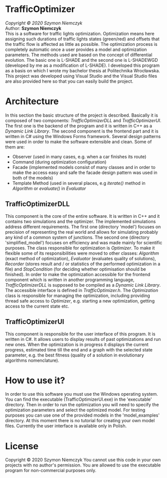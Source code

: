 # TrafficOptimizer
*Copyright © 2020 Szymon Niemczyk*  
Author: **Szymon Niemczyk**  
This is a software for traffic lights optimization. Optimization means here assigning such durations of traffic lights states (green/red) and offsets that the traffic flow is affected as little as possible. The optimization process is completely automatic once a user provides a model and optimization parameters. The methods used are based on the concept of differential evolution. The basic one is L-SHADE and the second one is L-SHADEWGD (developed by me as a modification of L-SHADE). I developed this program as a basis on which I wrote my bachelor thesis at Politechnika Wrocławska. This project was developed using Visual Studio and the Visual Studio files are also provided here so that you can easily build the project. 

# Architecture
In this section the basic structure of the project is described. Basically it is composed of two components: *TrafficOptimizerDLL* and *TrafficOptimizerUI*. The first one is the backend of the program and it is written in C++ as a *Dynamic Link Library*. The second component is the frontend part and it is written in C# using the Windows Forms framework. 
Several design patterns were used in order to make the software extensible and clean. Some of them are: 
* Observer (used in many cases, e.g. when a car finishes its route)
* Command (during optimization configuration)
* Facade (implemented models consist of many classes and in order to make the access easy and safe the facade design pattern was used in both of the models)
* Template Method (used in several places, e.g *iterate()* method in *Algorithm* or *evaluate()* in *Evaluator*
## TrafficOptimizerDLL
This component is the core of the entire software. It is written in C++ and it contains two simulations and the optimizer. The implemented simulations address different requirements. The first one (directory 'model') focuses on precision of representing the real world and allows for simulating probably any kind of a common system of junctions. The second one (directory 'simplified_model') focuses on efficiency and was made mainly for scientific purposes. The class responsible for optimization is *Optimizer*. To make it flexible some of its responsibilities were moved to other classes: *Algorithm* (exact method of optimization), *Evaluator* (evaluates quality of solutions), *Recorder* (stores result and / or statistics of the performed optimization in a file) and *StopCondition* (for deciding whether optimisation should be finished). 
In order to make the optimization accessible for the frontend component which is written in another programming language, *TrafficOptimizerDLL* is supposed to be compiled as a *Dynamic Link Library*. The accessible interface is defined in *TrafficOptimizer.h*. The *Optimization* class is responsible for managing the optimization, including providing thread safe access to *Optimizer*, e.g. starting a new optimization, getting access to the current state etc.
## TrafficOptimizerUI
This component is responsible for the user interface of this program. It is written in C#. It allows users to display results of past optimizations and run new ones. When the optimization is in progress it displays the current progress, estimated time till the end and a graph with the selected state parameter, e.g. the best fitness (quality of a solution in evolutionary algorithms nomenclature).

# How to use it?
In order to use this software you must use the Windows operating system. You can find the executable (TrafficOptimizerUI.exe) in the 'executable' directory. Then in order to run the optimization you will need to specify the optimization parameters and select the optimized model. For testing purposes you can use one of the provided models in the 'model_examples' directory. At this moment there is no tutorial for creating your own model files. Currently the user interface is available only in Polish.

# License
Copyright © 2020 Szymon Niemczyk
You cannot use this code in your own projects with no author's permission. You are allowed to use the executable program for non-commercial purposes only.

